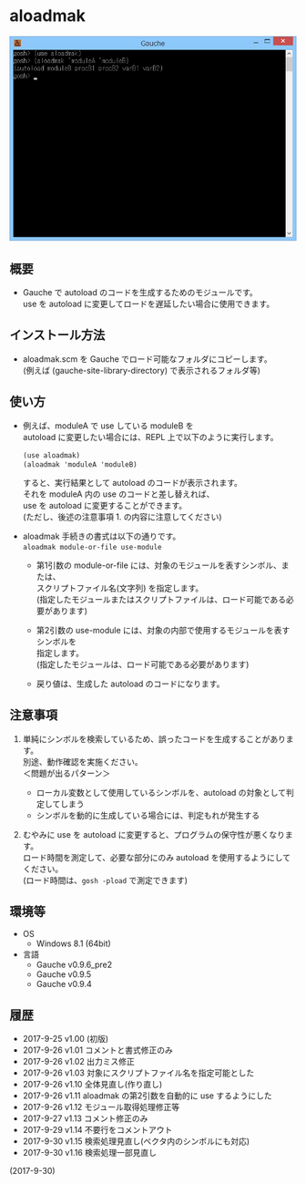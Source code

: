 # aloadmak

![image](image.png)

## 概要
- Gauche で autoload のコードを生成するためのモジュールです。  
  use を autoload に変更してロードを遅延したい場合に使用できます。


## インストール方法
- aloadmak.scm を Gauche でロード可能なフォルダにコピーします。  
  (例えば (gauche-site-library-directory) で表示されるフォルダ等)


## 使い方
- 例えば、moduleA で use している moduleB を  
  autoload に変更したい場合には、REPL 上で以下のように実行します。  
  ```
  (use aloadmak)
  (aloadmak 'moduleA 'moduleB)
  ```
  すると、実行結果として autoload のコードが表示されます。  
  それを moduleA 内の use のコードと差し替えれば、  
  use を autoload に変更することができます。  
  (ただし、後述の注意事項 1. の内容に注意してください)

- aloadmak 手続きの書式は以下の通りです。  
  `aloadmak module-or-file use-module`
  - 第1引数の module-or-file には、対象のモジュールを表すシンボル、または、  
    スクリプトファイル名(文字列) を指定します。  
    (指定したモジュールまたはスクリプトファイルは、ロード可能である必要があります)

  - 第2引数の use-module には、対象の内部で使用するモジュールを表すシンボルを  
    指定します。  
    (指定したモジュールは、ロード可能である必要があります)

  - 戻り値は、生成した autoload のコードになります。


## 注意事項
1. 単純にシンボルを検索しているため、誤ったコードを生成することがあります。  
   別途、動作確認を実施ください。  
   ＜問題が出るパターン＞
   - ローカル変数として使用しているシンボルを、autoload の対象として判定してしまう
   - シンボルを動的に生成している場合には、判定もれが発生する

2. むやみに use を autoload に変更すると、プログラムの保守性が悪くなります。  
   ロード時間を測定して、必要な部分にのみ autoload を使用するようにしてください。  
   (ロード時間は、`gosh -pload` で測定できます)


## 環境等
- OS
  - Windows 8.1 (64bit)
- 言語
  - Gauche v0.9.6_pre2
  - Gauche v0.9.5
  - Gauche v0.9.4

## 履歴
- 2017-9-25  v1.00 (初版)
- 2017-9-26  v1.01 コメントと書式修正のみ
- 2017-9-26  v1.02 出力ミス修正
- 2017-9-26  v1.03 対象にスクリプトファイル名を指定可能とした
- 2017-9-26  v1.10 全体見直し(作り直し)
- 2017-9-26  v1.11 aloadmak の第2引数を自動的に use するようにした
- 2017-9-26  v1.12 モジュール取得処理修正等
- 2017-9-27  v1.13 コメント修正のみ
- 2017-9-29  v1.14 不要行をコメントアウト
- 2017-9-30  v1.15 検索処理見直し(ベクタ内のシンボルにも対応)
- 2017-9-30  v1.16 検索処理一部見直し


(2017-9-30)
